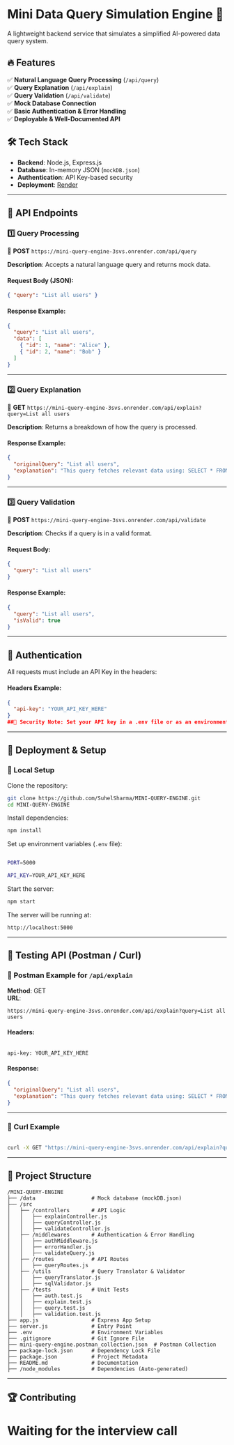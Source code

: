 # Mini Data Query Simulation Engine 🚀  
A lightweight backend service that simulates a simplified AI-powered data query system.  

## 🔥 Features  
✅ **Natural Language Query Processing** (`/api/query`)  
✅ **Query Explanation** (`/api/explain`)  
✅ **Query Validation** (`/api/validate`)  
✅ **Mock Database Connection**  
✅ **Basic Authentication & Error Handling**  
✅ **Deployable & Well-Documented API**  

## 🛠️ Tech Stack  
- **Backend**: Node.js, Express.js  
- **Database**: In-memory JSON (`mockDB.json`)  
- **Authentication**: API Key-based security  
- **Deployment**: [Render](https://mini-query-engine-3svs.onrender.com)  

---

## 📌 API Endpoints  

### **1️⃣ Query Processing**  
🔹 **POST** `https://mini-query-engine-3svs.onrender.com/api/query`  

**Description**: Accepts a natural language query and returns mock data.  

#### **Request Body** (JSON):  
```json
{ "query": "List all users" }
```

#### **Response Example**:  
```json
{
  "query": "List all users",
  "data": [
    { "id": 1, "name": "Alice" },
    { "id": 2, "name": "Bob" }
  ]
}
```

---

### **2️⃣ Query Explanation**  
🔹 **GET** `https://mini-query-engine-3svs.onrender.com/api/explain?query=List all users`  

**Description**: Returns a breakdown of how the query is processed.  

#### **Response Example**:  
```json
{
  "originalQuery": "List all users",
  "explanation": "This query fetches relevant data using: SELECT * FROM users"
}
```

---

### **3️⃣ Query Validation**  
🔹 **POST** `https://mini-query-engine-3svs.onrender.com/api/validate`  

**Description**: Checks if a query is in a valid format.  

#### **Request Body**:  
```json
{
  "query": "List all users"
}
```

#### **Response Example**:  
```json
{
  "query": "List all users",
  "isValid": true
}
```

---

## 🔑 Authentication  
All requests must include an API Key in the headers:  

#### **Headers Example**:  
```json
{
  "api-key": "YOUR_API_KEY_HERE"
}
##🔐 Security Note: Set your API key in a .env file or as an environment variable. Never expose sensitive credentials in public repositories.

```

---

## 🚀 Deployment & Setup  
### 🔹 Local Setup  
Clone the repository:  
```sh
git clone https://github.com/SuhelSharma/MINI-QUERY-ENGINE.git
cd MINI-QUERY-ENGINE
```

Install dependencies:  
```sh
npm install
```

Set up environment variables (`.env` file):  
```sh

PORT=5000

API_KEY=YOUR_API_KEY_HERE

```

Start the server:  
```sh
npm start
```

The server will be running at:  
```
http://localhost:5000
```

---

## 🤞 Testing API (Postman / Curl)  

### 📌 Postman Example for `/api/explain`  
**Method**: GET  
**URL**:  
```
https://mini-query-engine-3svs.onrender.com/api/explain?query=List all users
```

#### **Headers**:  
```

api-key: YOUR_API_KEY_HERE

```

#### **Response**:  
```json
{
  "originalQuery": "List all users",
  "explanation": "This query fetches relevant data using: SELECT * FROM users"
}
```

---

### 📌 Curl Example  
```sh

curl -X GET "https://mini-query-engine-3svs.onrender.com/api/explain?query=List all users" -H "api-key: mysecretkey123"

```

---

## 📝 Project Structure  
```
/MINI-QUERY-ENGINE
├── /data                  # Mock database (mockDB.json)
├── /src
│   ├── /controllers       # API Logic
│   │   ├── explainController.js
│   │   ├── queryController.js
│   │   ├── validateController.js
│   ├── /middlewares       # Authentication & Error Handling
│   │   ├── authMiddleware.js
│   │   ├── errorHandler.js
│   │   ├── validateQuery.js
│   ├── /routes            # API Routes
│   │   ├── queryRoutes.js
│   ├── /utils             # Query Translator & Validator
│   │   ├── queryTranslator.js
│   │   ├── sqlValidator.js
│   ├── /tests             # Unit Tests
│   │   ├── auth.test.js
│   │   ├── explain.test.js
│   │   ├── query.test.js
│   │   ├── validation.test.js
├── app.js                 # Express App Setup
├── server.js              # Entry Point
├── .env                   # Environment Variables
├── .gitignore             # Git Ignore File
├── mini-query-engine.postman_collection.json  # Postman Collection
├── package-lock.json      # Dependency Lock File
├── package.json           # Project Metadata
├── README.md              # Documentation
├── /node_modules          # Dependencies (Auto-generated)
```

---

## 🏆 Contributing  


# Waiting for the interview call



